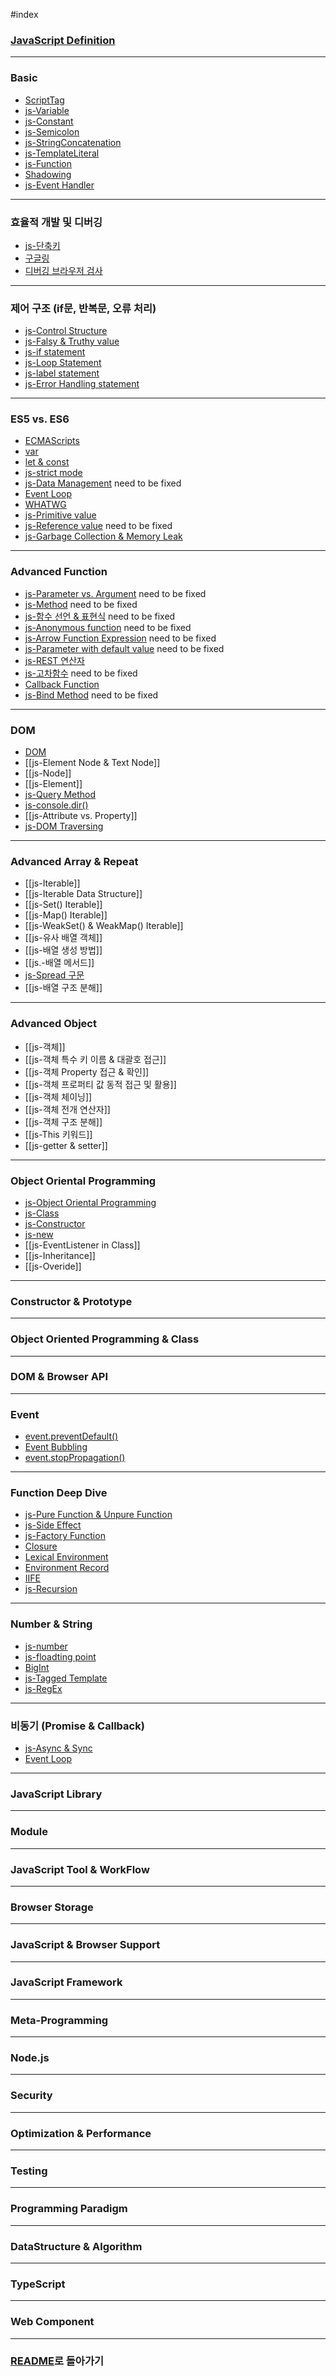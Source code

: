 #index
### [JavaScript Definition](../Development/JavaScript/About%20JavaScript/JavaScript%20Definition.md)
---
### Basic
- [ScriptTag](../Development/JavaScript/Basic%20Grammar/ScriptTag.md)
- [js-Variable](../Development/JavaScript/Basic%20Grammar/js-Variable.md)
- [js-Constant](../Development/JavaScript/Basic%20Grammar/js-Constant.md)
- [js-Semicolon](../Development/JavaScript/Basic%20Grammar/js-Semicolon.md)
- [js-StringConcatenation](../Development/JavaScript/Basic%20Grammar/js-StringConcatenation.md)
- [js-TemplateLiteral](../Development/JavaScript/Basic%20Grammar/js-TemplateLiteral.md)
- [js-Function](../Development/JavaScript/Basic%20Grammar/js-Function.md)
- [Shadowing](../Development/JavaScript/Basic%20Grammar/Shadowing.md)
- [js-Event Handler](../Development/JavaScript/Basic%20Grammar/js-Event%20Handler.md)
---
### 효율적 개발 및 디버깅
- [js-단축키](../Development/JavaScript/효율적%20개발%20및%20디버깅/js-단축키.md)
- [구글링](../Development/JavaScript/효율적%20개발%20및%20디버깅/구글링.md)
- [디버깅 브라우저 검사](../Development/JavaScript/효율적%20개발%20및%20디버깅/디버깅%20브라우저%20검사.md)
---
### 제어 구조 (if문, 반복문, 오류 처리)
- [js-Control Structure](../Development/JavaScript/Control%20Structure/js-Control%20Structure.md)
- [js-Falsy & Truthy value](../Development/JavaScript/Control%20Structure/js-Falsy%20&%20Truthy%20value.md)
- [js-if statement](../Development/JavaScript/Control%20Structure/js-if%20statement.md)
- [js-Loop Statement](../Development/JavaScript/Control%20Structure/js-Loop%20Statement.md)
- [js-label statement](../Development/JavaScript/Control%20Structure/js-label%20statement.md)
- [js-Error Handling statement](../Development/JavaScript/Control%20Structure/js-Error%20Handling%20statement.md)
---
### ES5 vs. ES6
- [ECMAScripts](../Development/JavaScript/ES5%20vs.%20ES6/ECMAScripts.md)
- [var](../Development/JavaScript/ES5%20vs.%20ES6/var.md)
- [let & const](../Development/JavaScript/ES5%20vs.%20ES6/let%20&%20const.md)
- [js-strict mode](../Development/JavaScript/ES5%20vs.%20ES6/js-strict%20mode.md)
- [js-Data Management](js-Data%20Management) need to be fixed
- [Event Loop](../Development/JavaScript/ES5%20vs.%20ES6/Event%20Loop.md)
- [WHATWG](../Development/JavaScript/ES5%20vs.%20ES6/WHATWG.md)
- [js-Primitive value](../Development/JavaScript/ES5%20vs.%20ES6/js-Primitive%20value.md)
- [js-Reference value](js-Reference%20value) need to be fixed
- [js-Garbage Collection & Memory Leak](../Development/JavaScript/ES5%20vs.%20ES6/js-Garbage%20Collection%20&%20Memory%20Leak.md)
---
### Advanced Function
- [js-Parameter vs. Argument](js-Parameter%20vs.%20Argument) need to be fixed
- [js-Method](js-Method) need to be fixed
- [js-함수 선언 & 표현식](js-함수%20선언%20&%20표현식) need to be fixed
- [js-Anonymous function](js-Anonymous%20function) need to be fixed
- [js-Arrow Function Expression](js-Arrow%20Function%20Expression) need to be fixed
- [js-Parameter with default value](js-Parameter%20with%20default%20value) need to be fixed
- [js-REST 연산자](../Development/JavaScript/Advanced%20Function/js-REST%20연산자.md)
- [js-고차함수](js-고차함수) need to be fixed
- [Callback Function](../Development/JavaScript/Advanced%20Function/Callback%20Function.md)
- [js-Bind Method](js-Bind%20Method) need to be fixed
---
### DOM
- [DOM](../Development/JavaScript/DOM/DOM.md)
- [[js-Element Node & Text Node]]
- [[js-Node]]
- [[js-Element]]
- [js-Query Method](../Development/JavaScript/DOM/js-Query%20Method.md)
- [js-console.dir()](../Development/JavaScript/DOM/js-console.dir().md)
- [[js-Attribute vs. Property]]
- [js-DOM Traversing](../Development/JavaScript/DOM/js-DOM%20Traversing.md)
---
### Advanced Array & Repeat
- [[js-Iterable]]
- [[js-Iterable Data Structure]]
- [[js-Set() Iterable]]
- [[js-Map() Iterable]]
- [[js-WeakSet() & WeakMap() Iterable]]
- [[js-유사 배열 객체]]
- [[js-배열 생성 방법]]
- [[js.-배열 메서드]]
- [js-Spread 구문](../Development/JavaScript/Advanced%20Array%20&%20Repeat/js-Spread%20구문.md)
- [[js-배열 구조 분해]]
---
### Advanced Object
- [[js-객체]]
- [[js-객체 특수 키 이름 & 대괄호 접근]]
- [[js-객체 Property 접근 & 확인]]
- [[js-객체 프로퍼티 값 동적 접근 및 활용]]
- [[js-객체 체이닝]]
- [[js-객체 전개 연산자]]
- [[js-객체 구조 분해]]
- [[js-This 키워드]]
- [[js-getter & setter]]
---
### Object Oriental Programming
- [js-Object Oriental Programming](../Development/JavaScript/Object%20Oriental%20Programming/js-Object%20Oriental%20Programming.md)
- [js-Class](../Development/JavaScript/Object%20Oriental%20Programming/js-Class.md)
- [js-Constructor](../Development/JavaScript/Object%20Oriental%20Programming/js-Constructor.md)
- [js-new](../Development/JavaScript/Object%20Oriental%20Programming/js-new.md)
- [[js-EventListener in Class]]
- [[js-Inheritance]]
- [[js-Overide]]
---
### Constructor & Prototype
---
### Object Oriented Programming & Class
---
### DOM & Browser API
---
### Event
- [event.preventDefault()](../Development/JavaScript/Event/event.preventDefault().md)
- [Event Bubbling](../Development/JavaScript/Event/Event%20Bubbling.md)
- [event.stopPropagation()](../Development/JavaScript/Event/event.stopPropagation().md)
---
### Function Deep Dive
- [js-Pure Function & Unpure Function](../Development/JavaScript/Function%20Deep%20Dive/js-Pure%20Function%20&%20Unpure%20Function.md)
- [js-Side Effect](../Development/JavaScript/Function%20Deep%20Dive/js-Side%20Effect.md)
- [js-Factory Function](../Development/JavaScript/Function%20Deep%20Dive/js-Factory%20Function.md)
- [Closure](../Development/JavaScript/Function%20Deep%20Dive/Closure.md)
- [Lexical Environment](../Development/JavaScript/Function%20Deep%20Dive/Lexical%20Environment.md)
- [Environment Record](../Development/JavaScript/Function%20Deep%20Dive/Environment%20Record.md)
- [IIFE](../../Stuff/Image/AOR/JavaScript/IIFE.md)
- [js-Recursion](../Development/JavaScript/Function%20Deep%20Dive/js-Recursion.md)
---
### Number & String
- [js-number](../Development/JavaScript/Number%20&%20String/js-number.md)
- [js-floadting point](../Development/JavaScript/Number%20&%20String/js-floadting%20point.md)
- [BigInt](../Development/JavaScript/Number%20&%20String/BigInt.md)
- [js-Tagged Template](../Development/JavaScript/Number%20&%20String/js-Tagged%20Template.md)
- [js-RegEx](../Development/JavaScript/Number%20&%20String/js-RegEx.md)
---
### 비동기 (Promise & Callback)
- [js-Async & Sync](../Development/JavaScript/Promise%20&%20Callback/js-Async%20&%20Sync.md)
- [Event Loop](../Development/JavaScript/ES5%20vs.%20ES6/Event%20Loop.md)
---
### JavaScript Library
---
### Module
---
### JavaScript Tool & WorkFlow
---
### Browser Storage
---
### JavaScript & Browser Support
---
### JavaScript Framework
---
### Meta-Programming
---
### Node.js
---
### Security
---
### Optimization & Performance
---
### Testing
---
### Programming Paradigm
---
### DataStructure & Algorithm
---
### TypeScript
---
### Web Component
---
### [README](../../README.md)로 돌아가기